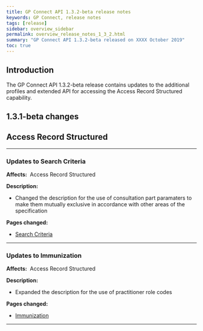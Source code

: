 ```yaml
---
title: GP Connect API 1.3.2-beta release notes
keywords: GP Connect, release notes
tags: [release]
sidebar: overview_sidebar
permalink: overview_release_notes_1_3_2.html
summary: "GP Connect API 1.3.2-beta released on XXXX October 2019"
toc: true
---
```


## Introduction ##

The GP Connect API 1.3.2-beta release contains updates to the additional profiles and extended API for accessing the Access Record Structured capability.


## 1.3.1-beta changes ##

## Access Record Structured ##

---

### Updates to Search Criteria

**Affects:**&nbsp; Access Record Structured

**Description:**

- Changed the description for the use of consultation part paramaters to make them mutually exclusive in accordance with other areas of the specification

**Pages changed:**
- [Search Criteria](accessrecord_structured_development_search.html)

---

### Updates to Immunization

**Affects:**&nbsp; Access Record Structured

**Description:**

- Expanded the description for the use of practitioner role codes

**Pages changed:**
- [Immunization](accessrecord_structured_development_immunization.html)

---
